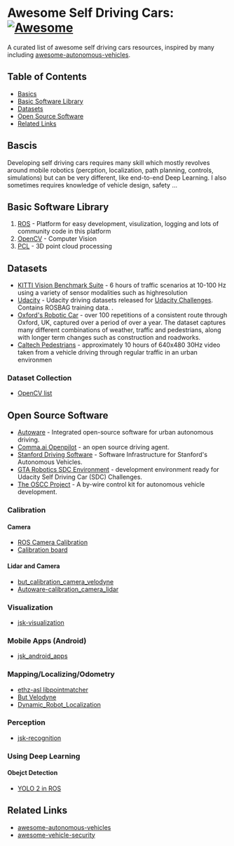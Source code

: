 # Awesome Self Driving Cars: [![Awesome](https://cdn.rawgit.com/sindresorhus/awesome/d7305f38d29fed78fa85652e3a63e154dd8e8829/media/badge.svg)](https://github.com/sindresorhus/awesome)
A curated list of awesome self driving cars resources, inspired by many including [awesome-autonomous-vehicles](https://github.com/takeitallsource/awesome-autonomous-vehicles/).

## Table of Contents
* [Basics](#bascis)
* [Basic Software Library](#basic-software-library)
* [Datasets](#datasets)
* [Open Source Software](#open-source-software)
* [Related Links](#related-links)

## Bascis
Developing self driving cars requires many skill which mostly revolves around mobile robotics (percption, localization, path planning, controls, simulations) but can be very different, like end-to-end Deep Learning. I also sometimes requires knowledge of vehicle design, safety ... 

## Basic Software Library
1. [ROS](http://www.ros.org/) - Platform for easy development, visulization, logging and lots of community code in this platform
2. [OpenCV](http://opencv.org/) - Computer Vision
3. [PCL](http://pointclouds.org) - 3D point cloud processing

## Datasets
* [KITTI Vision Benchmark Suite](http://www.cvlibs.net/datasets/kitti/raw_data.php) - 6 hours of traffic scenarios at 10-100 Hz using a variety of sensor modalities such as highresolution
* [Udacity](https://github.com/udacity/self-driving-car/tree/master/datasets) - Udacity driving datasets released for [Udacity Challenges](https://www.udacity.com/self-driving-car). Contains ROSBAG training data. .
* [Oxford's Robotic Car](http://robotcar-dataset.robots.ox.ac.uk/) - over 100 repetitions of a consistent route through Oxford, UK, captured over a period of over a year. The dataset captures many different combinations of weather, traffic and pedestrians, along with longer term changes such as construction and roadworks.
* [Caltech Pedestrians](http://www.vision.caltech.edu/Image_Datasets/CaltechPedestrians/) - approximately 10 hours of 640x480 30Hz video taken from a vehicle driving through regular traffic in an urban environmen

### Dataset Collection 
* [OpenCV list](http://docs.opencv.org/3.0-beta/modules/datasets/doc/datasets.html)

## Open Source Software

* [Autoware](https://github.com/CPFL/Autoware) - Integrated open-source software for urban autonomous driving.
* [Comma.ai Openpilot](https://github.com/commaai/openpilot) - an open source driving agent.
* [Stanford Driving Software](https://sourceforge.net/projects/stanforddriving/) - Software Infrastructure for Stanford's Autonomous Vehicles.
* [GTA Robotics SDC Environment](https://github.com/OSSDC/self-driving-car-1) - development environment ready for Udacity Self Driving Car (SDC) Challenges.
* [The OSCC Project](http://oscc.io/) - A by-wire control kit for autonomous vehicle development.

### Calibration 
#### Camera 
* [ROS Camera Calibration](http://wiki.ros.org/camera_calibration)
* [Calibration board](https://github.com/jsk-ros-pkg/calibboard_sheet)
#### Lidar and Camera
* [but_calibration_camera_velodyne](https://github.com/robofit/but_velodyne/tree/master/but_calibration_camera_velodyne)
* [Autoware-calibration_camera_lidar](https://github.com/CPFL/Autoware/tree/master/ros/src/sensing/fusion/packages/calibration_camera_lidar)

### Visualization
* [jsk-visualization](http://jsk-visualization.readthedocs.io/en/latest/jsk_rviz_plugins)

### Mobile Apps (Android)
* [jsk_android_apps](https://github.com/jsk-ros-pkg/jsk_smart_apps/tree/master/jsk_android_apps)

### Mapping/Localizing/Odometry 
* [ethz-asl libpointmatcher](https://github.com/ethz-asl/libpointmatcher)
* [But Velodyne](https://github.com/robofit/but_velodyne_lib)
* [Dynamic_Robot_Localization](https://github.com/carlosmccosta/dynamic_robot_localization)



### Perception
* [jsk-recognition](https://jsk-recognition.readthedocs.io)


### Using Deep Learning
#### Obejct Detection
* [YOLO 2 in ROS](https://github.com/kunle12/dn_object_detect)


## Related Links
* [awesome-autonomous-vehicles](https://github.com/takeitallsource/awesome-autonomous-vehicles/)
* [awesome-vehicle-security](https://github.com/jaredthecoder/awesome-vehicle-security)
